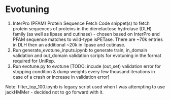 # Evotuning 

1. InterPro (PFAM) Protein Sequence Fetch
Code snippet(s) to fetch protein sequences of proteins in the dienelactose hydrolase (DLH) family (as well as lipase and cutinase) - chosen based on InterPro and PFAM sequence matches to wild-type isPETase. There are ~70k entries in DLH then an additional ~20k in lipase and cutinase.
2. Run generate_evotune_inputs.ipynb to generate train, in_domain validation and out_domain validation scripts for evotuning in the format required for UniRep.
3. Run evotune.py to evotune [TODO: incude (out_set) validation error for stopping condition & dump weights every few thousand iterations in case of a crash or increase in validation error]

Note: filter_top_100.ipynb is legacy script used when I was attempting to use jackHMMer - decided not to go forward with it.